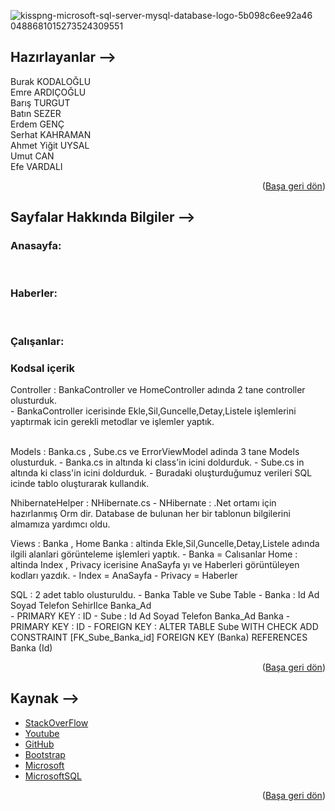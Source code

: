 <div id="top"></div>

![kisspng-microsoft-sql-server-mysql-database-logo-5b098c6ee92a46 0488681015273524309551](https://user-images.githubusercontent.com/74763030/150372747-19fd593e-232f-4cd0-80a9-76ff6db351bc.png )

## Hazırlayanlar -->

Burak KODALOĞLU <br>
Emre ARDIÇOĞLU <br>
Barış TURGUT <br>
Batın SEZER <br>
Erdem GENÇ <br>
Serhat KAHRAMAN <br>
Ahmet Yiğit UYSAL <br>
Umut CAN <br>
Efe VARDALI <br>

<p align="right">(<a href="#top">Başa geri dön</a>)</p>

## Sayfalar Hakkında Bilgiler -->

### Anasayfa: <br>

<br>

### Haberler: <br>

<br>

### Çalışanlar: <br>



### Kodsal içerik <br>

Controller : BankaController ve HomeController adında 2 tane controller olusturduk. <br>
            - BankaController icerisinde Ekle,Sil,Guncelle,Detay,Listele işlemlerini yaptırmak icin gerekli metodlar ve işlemler yaptık.<br>
             <br>
                      
Models : Banka.cs , Sube.cs ve ErrorViewModel adinda 3 tane Models olusturduk.
        - Banka.cs in altında ki class'in icini doldurduk.
        - Sube.cs in altında ki class'in icini doldurduk.
        - Buradaki oluşturduğumuz verileri SQL icinde tablo oluşturarak kullandık.
        
NhibernateHelper : NHibernate.cs
            -  NHibernate : .Net ortamı için hazırlanmış Orm dir.  Database de bulunan her bir tablonun bilgilerini almamıza yardımcı oldu.

Views : Banka , Home
       Banka : altinda Ekle,Sil,Guncelle,Detay,Listele adında ilgili alanlari görünteleme işlemleri yaptık.
              - Banka = Calısanlar
       Home : altinda Index , Privacy icerisine AnaSayfa yı ve Haberleri görüntüleyen kodları yazdık. 
              - Index = AnaSayfa
              - Privacy = Haberler
              
              
SQL : 2 adet tablo olusturuldu.
      - Banka Table ve Sube Table
      - Banka : Id Ad Soyad Telefon SehirIlce Banka_Ad  
             - PRIMARY KEY : ID
      - Sube : Id Ad Soyad Telefon Banka_Ad Banka 
             - PRIMARY KEY : ID
             - FOREIGN KEY  : ALTER TABLE Sube WITH CHECK ADD CONSTRAINT [FK_Sube_Banka_id] FOREIGN KEY (Banka) REFERENCES Banka (Id)
<br>

<p align="right">(<a href="#top">Başa geri dön</a>)</p>

## Kaynak -->
* [StackOverFlow](https://stackoverflow.com/)
* [Youtube](https://Youtube.com/)
* [GitHub](https://github.com/)
* [Bootstrap](https://getbootstrap.com)
* [Microsoft](https://Microsoft.com)
* [MicrosoftSQL](https://docs.microsoft.com/en-us/sql/relational-databases/tables/tables?view=sql-server-ver15)

<p align="right">(<a href="#top">Başa geri dön</a>)</p>
